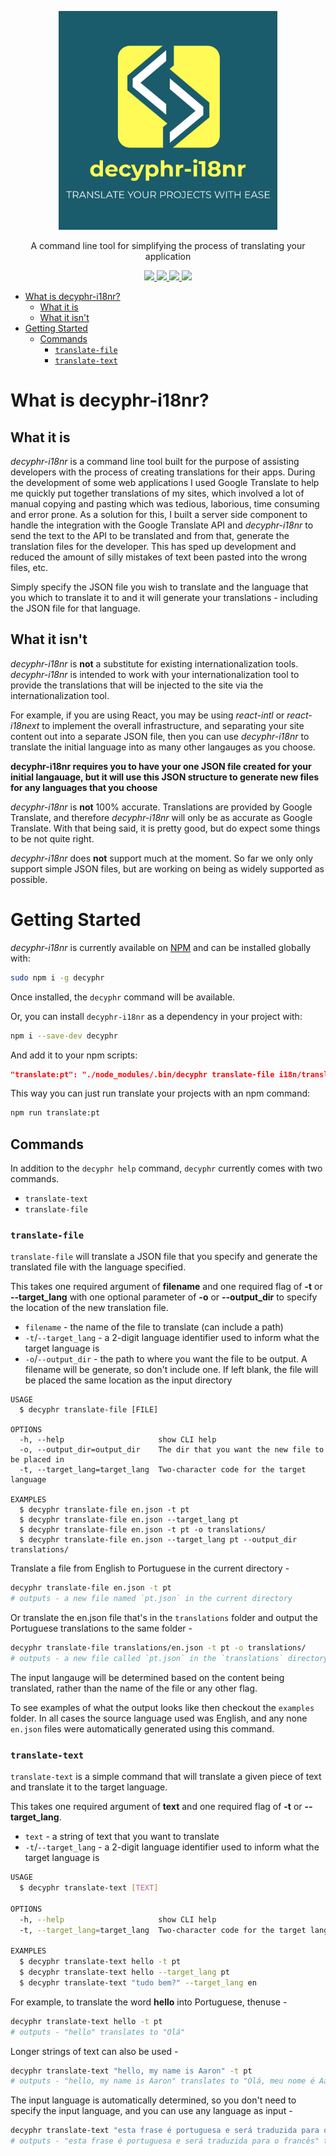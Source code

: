 <p align="center">
  <img src="assets/i18nr.png" width="350"/>
</p>

<p align="center">
  A command line tool for simplifying the process of translating your application
</p>

<p align="center">
  <a href="https://oclif.io" target="_blank">
    <img src="https://img.shields.io/badge/cli-oclif-brightgreen.svg" />
  </a>
  <a href="https://npmjs.org/package/decyphr" target="_blank">
    <img src="https://img.shields.io/npm/v/decyphr.svg" />
  </a>
  <a href="https://npmjs.org/package/decyphr" target="_blank">
    <img src="https://img.shields.io/npm/dw/decyphr.svg" />
  </a>
  <a href="https://github.com/decyphr-net/cli/blob/master/package.json" target="_blank">
    <img src="https://img.shields.io/npm/l/decyphr.svg" />
  </a>
</p>


- [What is decyphr-i18nr?](#what-is-decyphr-i18nr)
  - [What it is](#what-it-is)
  - [What it isn't](#what-it-isnt)
- [Getting Started](#getting-started)
  - [Commands](#commands)
    - [`translate-file`](#translate-file)
    - [`translate-text`](#translate-text)

# What is decyphr-i18nr?

## What it is

*decyphr-i18nr* is a command line tool built for the purpose of assisting developers with the process of creating translations for their apps.
During the development of some web applications I used Google Translate to help me quickly put together translations of my sites, which involved a lot of manual copying and pasting which was tedious, laborious, time consuming and error prone. As a solution for this, I built a server side component to handle the integration with the Google Translate API and *decyphr-i18nr* to send the text to the API to be translated and from that, generate the translation files for the developer. This has sped up development and reduced the amount of silly mistakes of text been pasted into the wrong files, etc.

Simply specify the JSON file you wish to translate and the language that you which to translate it to and it will generate your translations - including the JSON file for that language.

## What it isn't

*decyphr-i18nr* is **not** a substitute for existing internationalization tools. *decyphr-i18nr* is intended to work with your internationalization tool to provide the translations that will be injected to the site via the internationalization tool.

For example, if you are using React, you may be using *react-intl* or *react-i18next* to implement the overall infrastructure, and separating your site content out into a separate JSON file, then you can use *decyphr-i18nr* to translate the initial language into as many other langauges as you choose.

**decyphr-i18nr requires you to have your one JSON file created for your initial langauage, but it will use this JSON structure to generate new files for any languages that you choose**

*decyphr-i18nr* is **not** 100% accurate. Translations are provided by Google Translate, and therefore *decyphr-i18nr* will only be as accurate as Google Translate. With that being said, it is pretty good, but do expect some things to be not quite right.

*decyphr-i18nr* does **not** support much at the moment. So far we only only support simple JSON files, but are working on being as widely supported as possible.

# Getting Started

*decyphr-i18nr* is currently available on [NPM](https://www.npmjs.com/package/decyphr) and can be installed globally with:

```bash
sudo npm i -g decyphr
```

Once installed, the `decyphr` command will be available.

Or, you can install `decyphr-i18nr` as a dependency in your project with:
```bash
npm i --save-dev decyphr
```

And add it to your npm scripts:

```json
"translate:pt": "./node_modules/.bin/decyphr translate-file i18n/translations/en.json -t pt -o i18n/translations/"
```

This way you can just run translate your projects with an npm command:

```bash
npm run translate:pt
```

## Commands
In addition to the `decyphr help` command, `decyphr` currently comes with two commands.
- `translate-text`
- `translate-file`

### `translate-file`
`translate-file` will translate a JSON file that you specify and generate the translated file with the language specified.

This takes one required argument of **filename** and one required flag of **-t** or **--target_lang** with one optional parameter of **-o** or **--output_dir** to specify the location of the new translation file.
- `filename` - the name of the file to translate (can include a path)
- `-t`/`--target_lang` - a 2-digit language identifier used to inform what the target language is
- `-o`/`--output_dir` - the path to where you want the file to be output. A filename will be generate, so don't include one. If left blank, the file will be placed the same location as the input directory 

```
USAGE
  $ decyphr translate-file [FILE]

OPTIONS
  -h, --help                     show CLI help
  -o, --output_dir=output_dir    The dir that you want the new file to be placed in
  -t, --target_lang=target_lang  Two-character code for the target language

EXAMPLES
  $ decyphr translate-file en.json -t pt
  $ decyphr translate-file en.json --target_lang pt
  $ decyphr translate-file en.json -t pt -o translations/
  $ decyphr translate-file en.json --target_lang pt --output_dir translations/
```

Translate a file from English to Portuguese in the current directory -
```bash
decyphr translate-file en.json -t pt
# outputs - a new file named `pt.json` in the current directory
```

Or translate the en.json file that's in the `translations` folder and output the Portuguese translations to the same folder -
```bash
decyphr translate-file translations/en.json -t pt -o translations/
# outputs - a new file called `pt.json` in the `translations` directory
```

The input langauge will be determined based on the content being translated, rather than the name of the file or any other flag.

To see examples of what the output looks like then checkout the `examples` folder. In all cases the source language used was English, and any none `en.json` files were automatically generated using this command.


### `translate-text`
`translate-text` is a simple command that will translate a given piece of text and translate it to the target language.

This takes one required argument of **text** and one required flag of **-t** or **--target_lang**.
- `text` - a string of text that you want to translate
- `-t`/`--target_lang` - a 2-digit language identifier used to inform what the target language is

```bash
USAGE
  $ decyphr translate-text [TEXT]

OPTIONS
  -h, --help                     show CLI help
  -t, --target_lang=target_lang  Two-character code for the target language

EXAMPLES
  $ decyphr translate-text hello -t pt
  $ decyphr translate-text hello --target_lang pt
  $ decyphr translate-text "tudo bem?" --target_lang en
```

For example, to translate the word **hello** into Portuguese, thenuse -
```bash
decyphr translate-text hello -t pt
# outputs - "hello" translates to "Olá"
```

Longer strings of text can also be used -
```bash
decyphr translate-text "hello, my name is Aaron" -t pt
# outputs - "hello, my name is Aaron" translates to "Olá, meu nome é Aaron"
```

The input language is automatically determined, so you don't need to specify the input language, and you can use any language as input -
```bash
decyphr translate-text "esta frase é portuguesa e será traduzida para o francês" -t fr
# outputs - "esta frase é portuguesa e será traduzida para o francês" translates to "cette phrase est portugaise et sera traduite en français"
```
